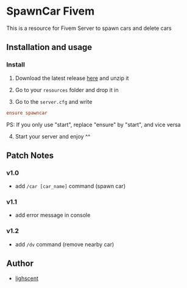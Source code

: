 # SpawnCar Fivem

This is a resource for Fivem Server to spawn cars and delete cars

## Installation and usage

### Install

1. Download the latest release [here](https://github.com/lighscent/spawncar-fivem/releases/latest) and unzip it

2. Go to your `resources` folder and drop it in

3. Go to the `server.cfg` and write

```cfg
ensure spawncar
```

PS: If you only use "start", replace "ensure" by "start", and vice versa

4. Start your server and enjoy ^^

## Patch Notes

### v1.0

- add `/car [car_name]` command (spawn car)

### v1.1

- add error message in console

### v1.2

- add `/dv` command (remove nearby car)

## Author

- [lighscent](https://github.com/lighscent)
